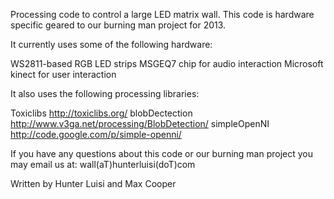   Processing code to control a large LED matrix wall. This code is 
  hardware specific geared to our burning man project for 2013. 
  
  It currently uses some of the following hardware:

  WS2811-based RGB LED strips
  MSGEQ7 chip for audio interaction
  Microsoft kinect for user interaction
  
  It also uses the following processing libraries:
  
  Toxiclibs        <http://toxiclibs.org/>
  blobDectection   <http://www.v3ga.net/processing/BlobDetection/>
  simpleOpenNI     <http://code.google.com/p/simple-openni/>

  If you have any questions about this code or our burning man project 
  you may email us at: 
        wall(aT)hunterluisi(doT)com

  Written by Hunter Luisi and Max Cooper
